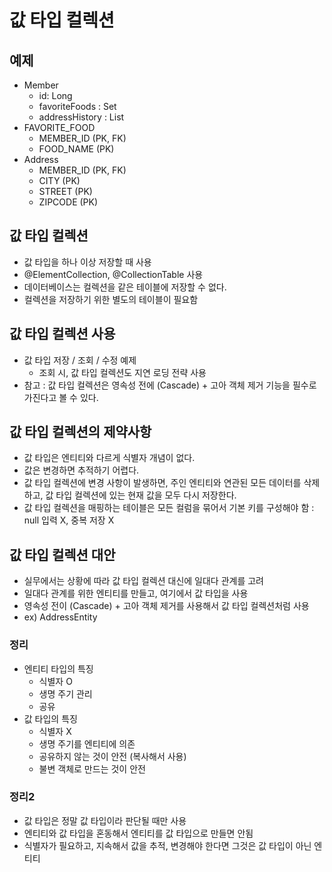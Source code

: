 # 값 타입 컬렉션
## 예제
- Member
    - id: Long
    - favoriteFoods : Set<String>
    - addressHistory : List<Address>
- FAVORITE_FOOD
    - MEMBER_ID (PK, FK)
    - FOOD_NAME (PK)
- Address
    - MEMBER_ID (PK, FK)
    - CITY (PK)
    - STREET (PK)
    - ZIPCODE (PK)

## 값 타입 컬렉션
- 값 타입을 하나 이상 저장할 때 사용
- @ElementCollection, @CollectionTable 사용
- 데이터베이스는 컬렉션을 같은 테이블에 저장할 수 없다.
- 컬렉션을 저장하기 위한 별도의 테이블이 필요함

## 값 타입 컬렉션 사용
- 값 타입 저장 / 조회 / 수정 예제
  - 조회 시, 값 타입 컬렉션도 지연 로딩 전략 사용
- 참고 : 값 타입 컬렉션은 영속성 전에 (Cascade) + 고아 객체 제거 기능을
  필수로 가진다고 볼 수 있다.

## 값 타입 컬렉션의 제약사항
- 값 타입은 엔티티와 다르게 식별자 개념이 없다.
- 값은 변경하면 추적하기 어렵다.
- 값 타입 컬렉션에 변경 사항이 발생하면, 주인 엔티티와 연관된 모든 데이터를 삭제하고,
값 타입 컬렉션에 있는 현재 값을 모두 다시 저장한다.
- 값 타입 컬렉션을 매핑하는 테이블은 모든 컬럼을 묶어서 기본 키를 구성해야 함 
  : null 입력 X, 중복 저장 X

## 값 타입 컬렉션 대안
- 실무에서는 상황에 따라 값 타입 컬렉션 대신에 일대다 관계를 고려
- 일대다 관계를 위한 엔티티를 만들고, 여기에서 값 타입을 사용
- 영속성 전이 (Cascade) + 고아 객체 제거를 사용해서 값 타입 컬렉션처럼 사용
- ex) AddressEntity

### 정리
- 엔티티 타입의 특징
  - 식별자 O
  - 생명 주기 관리
  - 공유
- 값 타입의 특징
  - 식별자 X
  - 생명 주기를 엔티티에 의존
  - 공유하지 않는 것이 안전 (복사해서 사용)
  - 불변 객체로 만드는 것이 안전

### 정리2
- 값 타입은 정말 값 타입이라 판단될 때만 사용
- 엔티티와 값 타입을 혼동해서 엔티티를 값 타입으로 만들면 안됨
- 식별자가 필요하고, 지속해서 값을 추적, 변경해야 한다면 그것은 값 타입이 아닌 엔티티
